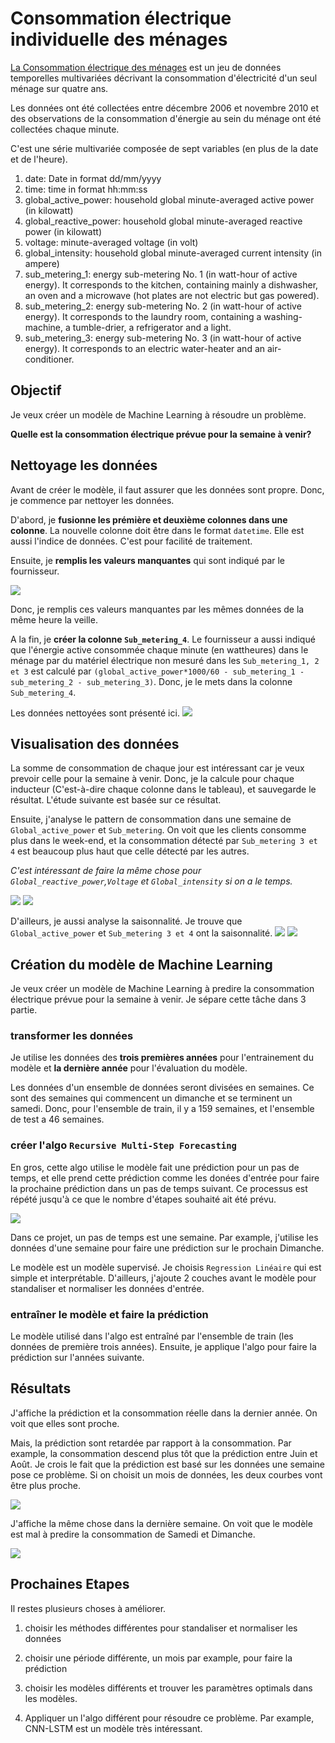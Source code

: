 # Consommation électrique individuelle des ménages

[La Consommation électrique des ménages](https://archive.ics.uci.edu/ml/datasets/Individual+household+electric+power+consumption) est un jeu de données temporelles multivariées décrivant la consommation d'électricité d'un seul ménage sur quatre ans.

Les données ont été collectées entre décembre 2006 et novembre 2010 et des observations de la consommation d'énergie au sein du ménage ont été collectées chaque minute.

C'est une série multivariée composée de sept variables (en plus de la date et de l'heure).

1. date: Date in format dd/mm/yyyy 
2. time: time in format hh:mm:ss 
3. global_active_power: household global minute-averaged active power (in kilowatt) 
4. global_reactive_power: household global minute-averaged reactive power (in kilowatt) 
5. voltage: minute-averaged voltage (in volt) 
6. global_intensity: household global minute-averaged current intensity (in ampere) 
7. sub_metering_1: energy sub-metering No. 1 (in watt-hour of active energy). It corresponds to the kitchen, containing mainly a dishwasher, an oven and a microwave (hot plates are not electric but gas powered). 
8. sub_metering_2: energy sub-metering No. 2 (in watt-hour of active energy). It corresponds to the laundry room, containing a washing-machine, a tumble-drier, a refrigerator and a light. 
9. sub_metering_3: energy sub-metering No. 3 (in watt-hour of active energy). It corresponds to an electric water-heater and an air-conditioner.

## Objectif

Je veux créer un modèle de Machine Learning à résoudre un problème.

**Quelle est la consommation électrique prévue pour la semaine à venir?** 

## Nettoyage les données
Avant de créer le modèle, il faut assurer que les données sont propre. Donc, je commence par nettoyer les données.

D'abord, je **fusionne les prémière et deuxième colonnes dans une colonne**. La nouvelle colonne doit être dans le format `datetime`. Elle est aussi l'indice de données. C'est pour facilité de traitement.

Ensuite, je **remplis les valeurs manquantes** qui sont indiqué par le fournisseur.

<img src="./data/output/images/missing_value.png">

Donc, je remplis ces valeurs manquantes par les mêmes données de la même heure la veille.

A la fin, je **créer la colonne `Sub_metering_4`**. Le fournisseur a aussi indiqué que l'énergie active consommée chaque minute (en wattheures) dans le ménage par du matériel électrique non mesuré dans les `Sub_metering_1, 2 et 3` est calculé par `(global_active_power*1000/60 - sub_metering_1 - sub_metering_2 - sub_metering_3)`. Donc, je le mets dans la colonne `Sub_metering_4`.

Les données nettoyées sont présenté ici.
<img src="./data/output/images/cleaned_data.png">

## Visualisation des données

La somme de consommation de chaque jour est intéressant car je veux prevoir celle pour la semaine à venir. Donc, je la calcule pour chaque inducteur (C'est-à-dire chaque colonne dans le tableau), et sauvegarde le résultat. L'étude suivante est basée sur ce résultat.

Ensuite, j'analyse le pattern de consommation dans une semaine de `Global_active_power` et `Sub_metering`. On voit que les clients consomme plus dans le week-end, et la consommation détecté par `Sub_metering 3 et 4` est beaucoup plus haut que celle détecté par les autres. 

*C'est intéressant de faire la même chose pour `Global_reactive_power`,`Voltage` et `Global_intensity` si on a le temps.*

![](./data/output/images/gap_days_all_weeks.png) ![](./data/output/images/sub_metering_days_all_weeks.png)  

D'ailleurs, je aussi analyse la saisonnalité. Je trouve que `Global_active_power` et `Sub_metering 3 et 4` ont la saisonnalité.
![](./data/output/images/gap_days_all_years.png)
![](./data/output/images/sub_metering_days_all_years.png)

## Création du modèle de Machine Learning

Je veux créer un modèle de Machine Learning à predire la consommation électrique prévue pour la semaine à venir. Je sépare cette tâche dans 3 partie.

### transformer les données

Je utilise les données des **trois premières années** pour l'entrainement du modèle et **la dernière année** pour l'évaluation du modèle.

Les données d'un ensemble de données seront divisées en semaines. Ce sont des semaines qui commencent un dimanche et se terminent un samedi. Donc, pour l'ensemble de train, il y a 159 semaines, et l'ensemble de test a 46 semaines.

### créer l'algo `Recursive Multi-Step Forecasting`

En gros, cette algo utilise le modèle fait une prédiction pour un pas de temps, et elle prend cette prédiction comme les donées d'entrée pour faire la prochaine prédiction dans un pas de temps suivant. Ce processus est répété jusqu'à ce que le nombre d'étapes souhaité ait été prévu.

![](./data/output/images/algo.png)

Dans ce projet, un pas de temps est une semaine. Par example, j'utilise les données d'une semaine pour faire une prédiction sur le prochain Dimanche. 

Le modèle est un modèle supervisé. Je choisis `Regression Linéaire` qui est simple et interprétable. D'ailleurs, j'ajoute 2 couches avant le modèle pour standaliser et normaliser les données d'entrée.

### entraîner le modèle et faire la prédiction

Le modèle utilisé dans l'algo est entraîné par l'ensemble de train (les données de première trois années). Ensuite, je applique l'algo pour faire la prédiction sur l'années suivante.

## Résultats

J'affiche la prédiction et la consommation réelle dans la dernier année. On voit que elles sont proche. 

Mais, la prédiction sont retardée par rapport à la consommation. Par example, la consommation descend plus tôt que la prédiction entre Juin et Août. Je crois le fait que la prédiction est basé sur les données une semaine pose ce problème. Si on choisit un mois de données, les deux courbes vont être plus proche. 

![](./data/output/images/pred_year.png)

J'affiche la même chose dans la dernière semaine. On voit que le modèle est mal à predire la consommation de Samedi et Dimanche.

![](./data/output/images/pred_week.png)

## Prochaines Etapes

Il restes plusieurs choses à améliorer.

1. choisir les méthodes différentes pour standaliser et normaliser les données

2. choisir une période différente, un mois par example, pour faire la prédiction

3. choisir les modèles différents et trouver les paramètres optimals dans les modèles.

4. Appliquer un l'algo différent pour résoudre ce problème. Par example, CNN-LSTM est un modèle très intéressant.